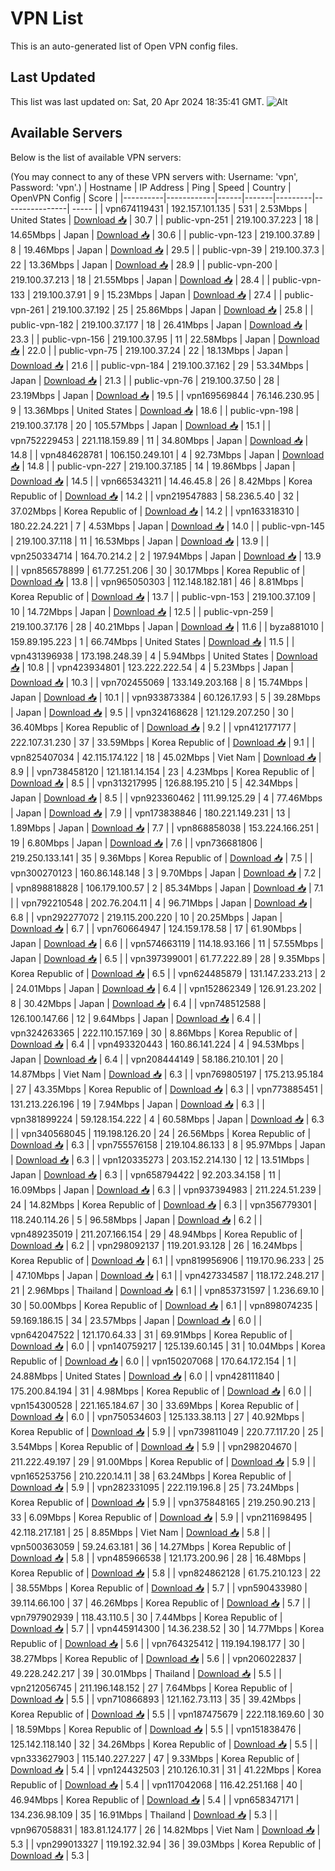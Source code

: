 # VPN List

This is an auto-generated list of Open VPN config files.

## Last Updated

This list was last updated on: Sat, 20 Apr 2024 18:35:41 GMT.
![Alt](https://repobeats.axiom.co/api/embed/186b98318ef1479477931607c1ad7d823f12451f.svg "Repobeats analytics image")

## Available Servers

Below is the list of available VPN servers:

(You may connect to any of these VPN servers with: Username: 'vpn', Password: 'vpn'.)
| Hostname | IP Address | Ping | Speed | Country | OpenVPN Config | Score |
|----------|------------|------|-------|---------|----------------| ----- |
| vpn674119431 | 192.157.101.135 | 531 | 2.53Mbps | United States | [Download 📥](./configs/server_0_US.ovpn) | 30.7 |
| public-vpn-251 | 219.100.37.223 | 18 | 14.65Mbps | Japan | [Download 📥](./configs/server_1_JP.ovpn) | 30.6 |
| public-vpn-123 | 219.100.37.89 | 8 | 19.46Mbps | Japan | [Download 📥](./configs/server_2_JP.ovpn) | 29.5 |
| public-vpn-39 | 219.100.37.3 | 22 | 13.36Mbps | Japan | [Download 📥](./configs/server_3_JP.ovpn) | 28.9 |
| public-vpn-200 | 219.100.37.213 | 18 | 21.55Mbps | Japan | [Download 📥](./configs/server_4_JP.ovpn) | 28.4 |
| public-vpn-133 | 219.100.37.91 | 9 | 15.23Mbps | Japan | [Download 📥](./configs/server_5_JP.ovpn) | 27.4 |
| public-vpn-261 | 219.100.37.192 | 25 | 25.86Mbps | Japan | [Download 📥](./configs/server_6_JP.ovpn) | 25.8 |
| public-vpn-182 | 219.100.37.177 | 18 | 26.41Mbps | Japan | [Download 📥](./configs/server_7_JP.ovpn) | 23.3 |
| public-vpn-156 | 219.100.37.95 | 11 | 22.58Mbps | Japan | [Download 📥](./configs/server_8_JP.ovpn) | 22.0 |
| public-vpn-75 | 219.100.37.24 | 22 | 18.13Mbps | Japan | [Download 📥](./configs/server_9_JP.ovpn) | 21.6 |
| public-vpn-184 | 219.100.37.162 | 29 | 53.34Mbps | Japan | [Download 📥](./configs/server_10_JP.ovpn) | 21.3 |
| public-vpn-76 | 219.100.37.50 | 28 | 23.19Mbps | Japan | [Download 📥](./configs/server_11_JP.ovpn) | 19.5 |
| vpn169569844 | 76.146.230.95 | 9 | 13.36Mbps | United States | [Download 📥](./configs/server_12_US.ovpn) | 18.6 |
| public-vpn-198 | 219.100.37.178 | 20 | 105.57Mbps | Japan | [Download 📥](./configs/server_13_JP.ovpn) | 15.1 |
| vpn752229453 | 221.118.159.89 | 11 | 34.80Mbps | Japan | [Download 📥](./configs/server_14_JP.ovpn) | 14.8 |
| vpn484628781 | 106.150.249.101 | 4 | 92.73Mbps | Japan | [Download 📥](./configs/server_15_JP.ovpn) | 14.8 |
| public-vpn-227 | 219.100.37.185 | 14 | 19.86Mbps | Japan | [Download 📥](./configs/server_16_JP.ovpn) | 14.5 |
| vpn665343211 | 14.46.45.8 | 26 | 8.42Mbps | Korea Republic of | [Download 📥](./configs/server_17_KR.ovpn) | 14.2 |
| vpn219547883 | 58.236.5.40 | 32 | 37.02Mbps | Korea Republic of | [Download 📥](./configs/server_18_KR.ovpn) | 14.2 |
| vpn163318310 | 180.22.24.221 | 7 | 4.53Mbps | Japan | [Download 📥](./configs/server_19_JP.ovpn) | 14.0 |
| public-vpn-145 | 219.100.37.118 | 11 | 16.53Mbps | Japan | [Download 📥](./configs/server_20_JP.ovpn) | 13.9 |
| vpn250334714 | 164.70.214.2 | 2 | 197.94Mbps | Japan | [Download 📥](./configs/server_21_JP.ovpn) | 13.9 |
| vpn856578899 | 61.77.251.206 | 30 | 30.17Mbps | Korea Republic of | [Download 📥](./configs/server_22_KR.ovpn) | 13.8 |
| vpn965050303 | 112.148.182.181 | 46 | 8.81Mbps | Korea Republic of | [Download 📥](./configs/server_23_KR.ovpn) | 13.7 |
| public-vpn-153 | 219.100.37.109 | 10 | 14.72Mbps | Japan | [Download 📥](./configs/server_24_JP.ovpn) | 12.5 |
| public-vpn-259 | 219.100.37.176 | 28 | 40.21Mbps | Japan | [Download 📥](./configs/server_25_JP.ovpn) | 11.6 |
| byza881010 | 159.89.195.223 | 1 | 66.74Mbps | United States | [Download 📥](./configs/server_26_US.ovpn) | 11.5 |
| vpn431396938 | 173.198.248.39 | 4 | 5.94Mbps | United States | [Download 📥](./configs/server_27_US.ovpn) | 10.8 |
| vpn423934801 | 123.222.222.54 | 4 | 5.23Mbps | Japan | [Download 📥](./configs/server_28_JP.ovpn) | 10.3 |
| vpn702455069 | 133.149.203.168 | 8 | 15.74Mbps | Japan | [Download 📥](./configs/server_29_JP.ovpn) | 10.1 |
| vpn933873384 | 60.126.17.93 | 5 | 39.28Mbps | Japan | [Download 📥](./configs/server_30_JP.ovpn) | 9.5 |
| vpn324168628 | 121.129.207.250 | 30 | 36.40Mbps | Korea Republic of | [Download 📥](./configs/server_31_KR.ovpn) | 9.2 |
| vpn412177177 | 222.107.31.230 | 37 | 33.59Mbps | Korea Republic of | [Download 📥](./configs/server_32_KR.ovpn) | 9.1 |
| vpn825407034 | 42.115.174.122 | 18 | 45.02Mbps | Viet Nam | [Download 📥](./configs/server_33_VN.ovpn) | 8.9 |
| vpn738458120 | 121.181.14.154 | 23 | 4.23Mbps | Korea Republic of | [Download 📥](./configs/server_34_KR.ovpn) | 8.5 |
| vpn313217995 | 126.88.195.210 | 5 | 42.34Mbps | Japan | [Download 📥](./configs/server_35_JP.ovpn) | 8.5 |
| vpn923360462 | 111.99.125.29 | 4 | 77.46Mbps | Japan | [Download 📥](./configs/server_36_JP.ovpn) | 7.9 |
| vpn173838846 | 180.221.149.231 | 13 | 1.89Mbps | Japan | [Download 📥](./configs/server_37_JP.ovpn) | 7.7 |
| vpn868858038 | 153.224.166.251 | 19 | 6.80Mbps | Japan | [Download 📥](./configs/server_38_JP.ovpn) | 7.6 |
| vpn736681806 | 219.250.133.141 | 35 | 9.36Mbps | Korea Republic of | [Download 📥](./configs/server_39_KR.ovpn) | 7.5 |
| vpn300270123 | 160.86.148.148 | 3 | 9.70Mbps | Japan | [Download 📥](./configs/server_40_JP.ovpn) | 7.2 |
| vpn898818828 | 106.179.100.57 | 2 | 85.34Mbps | Japan | [Download 📥](./configs/server_41_JP.ovpn) | 7.1 |
| vpn792210548 | 202.76.204.11 | 4 | 96.71Mbps | Japan | [Download 📥](./configs/server_42_JP.ovpn) | 6.8 |
| vpn292277072 | 219.115.200.220 | 10 | 20.25Mbps | Japan | [Download 📥](./configs/server_43_JP.ovpn) | 6.7 |
| vpn760664947 | 124.159.178.58 | 17 | 61.90Mbps | Japan | [Download 📥](./configs/server_44_JP.ovpn) | 6.6 |
| vpn574663119 | 114.18.93.166 | 11 | 57.55Mbps | Japan | [Download 📥](./configs/server_45_JP.ovpn) | 6.5 |
| vpn397399001 | 61.77.222.89 | 28 | 9.35Mbps | Korea Republic of | [Download 📥](./configs/server_46_KR.ovpn) | 6.5 |
| vpn624485879 | 131.147.233.213 | 2 | 24.01Mbps | Japan | [Download 📥](./configs/server_47_JP.ovpn) | 6.4 |
| vpn152862349 | 126.91.23.202 | 8 | 30.42Mbps | Japan | [Download 📥](./configs/server_48_JP.ovpn) | 6.4 |
| vpn748512588 | 126.100.147.66 | 12 | 9.64Mbps | Japan | [Download 📥](./configs/server_49_JP.ovpn) | 6.4 |
| vpn324263365 | 222.110.157.169 | 30 | 8.86Mbps | Korea Republic of | [Download 📥](./configs/server_50_KR.ovpn) | 6.4 |
| vpn493320443 | 160.86.141.224 | 4 | 94.53Mbps | Japan | [Download 📥](./configs/server_51_JP.ovpn) | 6.4 |
| vpn208444149 | 58.186.210.101 | 20 | 14.87Mbps | Viet Nam | [Download 📥](./configs/server_52_VN.ovpn) | 6.3 |
| vpn769805197 | 175.213.95.184 | 27 | 43.35Mbps | Korea Republic of | [Download 📥](./configs/server_53_KR.ovpn) | 6.3 |
| vpn773885451 | 131.213.226.196 | 19 | 7.94Mbps | Japan | [Download 📥](./configs/server_54_JP.ovpn) | 6.3 |
| vpn381899224 | 59.128.154.222 | 4 | 60.58Mbps | Japan | [Download 📥](./configs/server_55_JP.ovpn) | 6.3 |
| vpn340568045 | 119.198.126.20 | 24 | 26.56Mbps | Korea Republic of | [Download 📥](./configs/server_56_KR.ovpn) | 6.3 |
| vpn755576158 | 219.104.86.133 | 8 | 95.97Mbps | Japan | [Download 📥](./configs/server_57_JP.ovpn) | 6.3 |
| vpn120335273 | 203.152.214.130 | 12 | 13.51Mbps | Japan | [Download 📥](./configs/server_58_JP.ovpn) | 6.3 |
| vpn658794422 | 92.203.34.158 | 11 | 16.09Mbps | Japan | [Download 📥](./configs/server_59_JP.ovpn) | 6.3 |
| vpn937394983 | 211.224.51.239 | 24 | 14.82Mbps | Korea Republic of | [Download 📥](./configs/server_60_KR.ovpn) | 6.3 |
| vpn356779301 | 118.240.114.26 | 5 | 96.58Mbps | Japan | [Download 📥](./configs/server_61_JP.ovpn) | 6.2 |
| vpn489235019 | 211.207.166.154 | 29 | 48.94Mbps | Korea Republic of | [Download 📥](./configs/server_62_KR.ovpn) | 6.2 |
| vpn298092137 | 119.201.93.128 | 26 | 16.24Mbps | Korea Republic of | [Download 📥](./configs/server_63_KR.ovpn) | 6.1 |
| vpn819956906 | 119.170.96.233 | 25 | 47.10Mbps | Japan | [Download 📥](./configs/server_64_JP.ovpn) | 6.1 |
| vpn427334587 | 118.172.248.217 | 21 | 2.96Mbps | Thailand | [Download 📥](./configs/server_65_TH.ovpn) | 6.1 |
| vpn853731597 | 1.236.69.10 | 30 | 50.00Mbps | Korea Republic of | [Download 📥](./configs/server_66_KR.ovpn) | 6.1 |
| vpn898074235 | 59.169.186.15 | 34 | 23.57Mbps | Japan | [Download 📥](./configs/server_67_JP.ovpn) | 6.0 |
| vpn642047522 | 121.170.64.33 | 31 | 69.91Mbps | Korea Republic of | [Download 📥](./configs/server_68_KR.ovpn) | 6.0 |
| vpn140759217 | 125.139.60.145 | 31 | 10.04Mbps | Korea Republic of | [Download 📥](./configs/server_69_KR.ovpn) | 6.0 |
| vpn150207068 | 170.64.172.154 | 1 | 24.88Mbps | United States | [Download 📥](./configs/server_70_US.ovpn) | 6.0 |
| vpn428111840 | 175.200.84.194 | 31 | 4.98Mbps | Korea Republic of | [Download 📥](./configs/server_71_KR.ovpn) | 6.0 |
| vpn154300528 | 221.165.184.67 | 30 | 33.69Mbps | Korea Republic of | [Download 📥](./configs/server_72_KR.ovpn) | 6.0 |
| vpn750534603 | 125.133.38.113 | 27 | 40.92Mbps | Korea Republic of | [Download 📥](./configs/server_73_KR.ovpn) | 5.9 |
| vpn739811049 | 220.77.117.20 | 25 | 3.54Mbps | Korea Republic of | [Download 📥](./configs/server_74_KR.ovpn) | 5.9 |
| vpn298204670 | 211.222.49.197 | 29 | 91.00Mbps | Korea Republic of | [Download 📥](./configs/server_75_KR.ovpn) | 5.9 |
| vpn165253756 | 210.220.14.11 | 38 | 63.24Mbps | Korea Republic of | [Download 📥](./configs/server_76_KR.ovpn) | 5.9 |
| vpn282331095 | 222.119.196.8 | 25 | 73.24Mbps | Korea Republic of | [Download 📥](./configs/server_77_KR.ovpn) | 5.9 |
| vpn375848165 | 219.250.90.213 | 33 | 6.09Mbps | Korea Republic of | [Download 📥](./configs/server_78_KR.ovpn) | 5.9 |
| vpn211698495 | 42.118.217.181 | 25 | 8.85Mbps | Viet Nam | [Download 📥](./configs/server_79_VN.ovpn) | 5.8 |
| vpn500363059 | 59.24.63.181 | 36 | 14.27Mbps | Korea Republic of | [Download 📥](./configs/server_80_KR.ovpn) | 5.8 |
| vpn485966538 | 121.173.200.96 | 28 | 16.48Mbps | Korea Republic of | [Download 📥](./configs/server_81_KR.ovpn) | 5.8 |
| vpn824862128 | 61.75.210.123 | 22 | 38.55Mbps | Korea Republic of | [Download 📥](./configs/server_82_KR.ovpn) | 5.7 |
| vpn590433980 | 39.114.66.100 | 37 | 46.26Mbps | Korea Republic of | [Download 📥](./configs/server_83_KR.ovpn) | 5.7 |
| vpn797902939 | 118.43.110.5 | 30 | 7.44Mbps | Korea Republic of | [Download 📥](./configs/server_84_KR.ovpn) | 5.7 |
| vpn445914300 | 14.36.238.52 | 30 | 14.77Mbps | Korea Republic of | [Download 📥](./configs/server_85_KR.ovpn) | 5.6 |
| vpn764325412 | 119.194.198.177 | 30 | 38.27Mbps | Korea Republic of | [Download 📥](./configs/server_86_KR.ovpn) | 5.6 |
| vpn206022837 | 49.228.242.217 | 39 | 30.01Mbps | Thailand | [Download 📥](./configs/server_87_TH.ovpn) | 5.5 |
| vpn212056745 | 211.196.148.152 | 27 | 7.64Mbps | Korea Republic of | [Download 📥](./configs/server_88_KR.ovpn) | 5.5 |
| vpn710866893 | 121.162.73.113 | 35 | 39.42Mbps | Korea Republic of | [Download 📥](./configs/server_89_KR.ovpn) | 5.5 |
| vpn187475679 | 222.118.169.60 | 30 | 18.59Mbps | Korea Republic of | [Download 📥](./configs/server_90_KR.ovpn) | 5.5 |
| vpn151838476 | 125.142.118.140 | 32 | 34.26Mbps | Korea Republic of | [Download 📥](./configs/server_91_KR.ovpn) | 5.5 |
| vpn333627903 | 115.140.227.227 | 47 | 9.33Mbps | Korea Republic of | [Download 📥](./configs/server_92_KR.ovpn) | 5.4 |
| vpn124432503 | 210.126.10.31 | 31 | 41.22Mbps | Korea Republic of | [Download 📥](./configs/server_93_KR.ovpn) | 5.4 |
| vpn117042068 | 116.42.251.168 | 40 | 46.94Mbps | Korea Republic of | [Download 📥](./configs/server_94_KR.ovpn) | 5.4 |
| vpn658347171 | 134.236.98.109 | 35 | 16.91Mbps | Thailand | [Download 📥](./configs/server_95_TH.ovpn) | 5.3 |
| vpn967058831 | 183.81.124.177 | 26 | 14.82Mbps | Viet Nam | [Download 📥](./configs/server_96_VN.ovpn) | 5.3 |
| vpn299013327 | 119.192.32.94 | 36 | 39.03Mbps | Korea Republic of | [Download 📥](./configs/server_97_KR.ovpn) | 5.3 |

